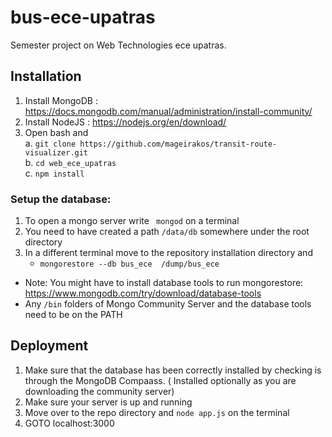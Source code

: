 # bus-ece-upatras
Semester project on Web Technologies ece upatras.  
  
## Installation  
1)	Install MongoDB : https://docs.mongodb.com/manual/administration/install-community/
2)	Install NodeJS : https://nodejs.org/en/download/  
3)	Open bash and  
a.	`git clone https://github.com/mageirakos/transit-route-visualizer.git`     
b.	`cd web_ece_upatras`      
c.	`npm install`    


### Setup the database:   
1)	To open a mongo server write  ` mongod` on a terminal
2)  You need to have created a path `/data/db` somewhere under the root directory
3)	In a different terminal move to the repository installation directory and
    -	`mongorestore --db bus_ece  /dump/bus_ece`    

* Note: You might have to install database tools to run mongorestore: https://www.mongodb.com/try/download/database-tools
* Any `/bin` folders of Mongo Community Server and the database tools need to be on the PATH
  

## Deployment   
1) Make sure that the database has been correctly installed by checking is through the MongoDB Compaass. ( Installed optionally as you are downloading the community server)
2) Make sure your server is up and running
3) Move over to the repo directory and `node app.js` on the terminal    
4) GOTO localhost:3000  


